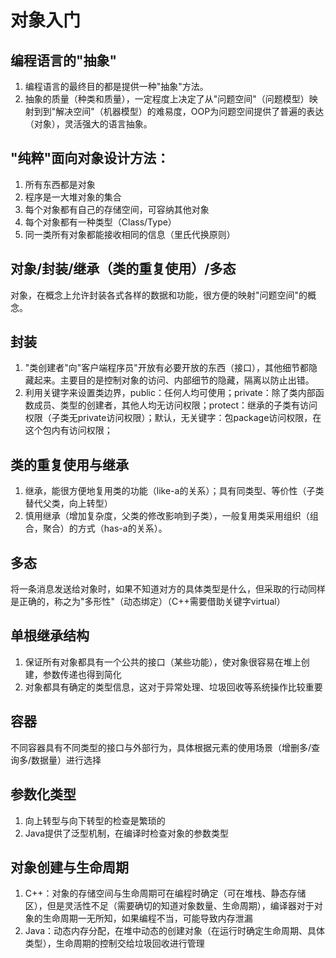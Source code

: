 # 对象入门
## 编程语言的"抽象"
1. 编程语言的最终目的都是提供一种"抽象"方法。
2. 抽象的质量（种类和质量），一定程度上决定了从"问题空间"（问题模型）映射到到"解决空间"（机器模型）的难易度，OOP为问题空间提供了普遍的表达（对象），灵活强大的语言抽象。

## "纯粹"面向对象设计方法：
1. 所有东西都是对象
2. 程序是一大堆对象的集合
3. 每个对象都有自己的存储空间，可容纳其他对象
4. 每个对象都有一种类型（Class/Type）
5. 同一类所有对象都能接收相同的信息（里氏代换原则）

## 对象/封装/继承（类的重复使用）/多态
对象，在概念上允许封装各式各样的数据和功能，很方便的映射"问题空间"的概念。

## 封装
1. "类创建者"向"客户端程序员"开放有必要开放的东西（接口），其他细节都隐藏起来。主要目的是控制对象的访问、内部细节的隐藏，隔离以防止出错。
2. 利用关键字来设置类边界，public：任何人均可使用；private：除了类内部函数成员、类型的创建者，其他人均无访问权限；protect：继承的子类有访问权限（子类无private访问权限）；默认，无关键字：包package访问权限，在这个包内有访问权限；

## 类的重复使用与继承
1. 继承，能很方便地复用类的功能（like-a的关系）；具有同类型、等价性（子类替代父类，向上转型）
2. 慎用继承（增加复杂度，父类的修改影响到子类），一般复用类采用组织（组合，聚合）的方式（has-a的关系）。

## 多态
将一条消息发送给对象时，如果不知道对方的具体类型是什么，但采取的行动同样是正确的，称之为"多形性"（动态绑定）（C++需要借助关键字virtual）

## 单根继承结构
1. 保证所有对象都具有一个公共的接口（某些功能），使对象很容易在堆上创建，参数传递也得到简化
2. 对象都具有确定的类型信息，这对于异常处理、垃圾回收等系统操作比较重要

## 容器
不同容器具有不同类型的接口与外部行为，具体根据元素的使用场景（增删多/查询多/数据量）进行选择

## 参数化类型
1. 向上转型与向下转型的检查是繁琐的
2. Java提供了泛型机制，在编译时检查对象的参数类型

## 对象创建与生命周期
1. C++：对象的存储空间与生命周期可在编程时确定（可在堆栈、静态存储区），但是灵活性不足（需要确切的知道对象数量、生命周期），编译器对于对象的生命周期一无所知，如果编程不当，可能导致内存泄漏
2. Java：动态内存分配，在堆中动态的创建对象（在运行时确定生命周期、具体类型），生命周期的控制交给垃圾回收进行管理
